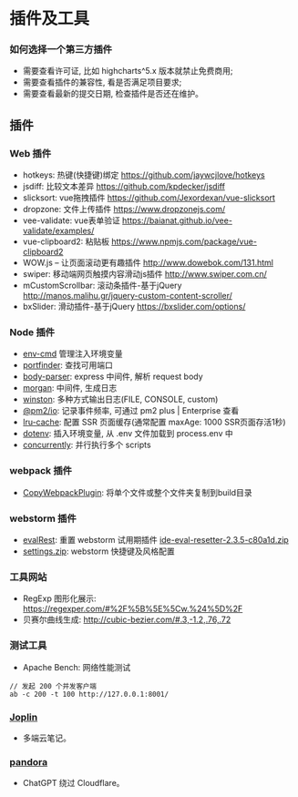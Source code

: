# 插件及工具
### 如何选择一个第三方插件
- 需要查看许可证, 比如 highcharts^5.x 版本就禁止免费商用;
- 需要查看插件的兼容性, 看是否满足项目要求;
- 需要查看最新的提交日期, 检查插件是否还在维护。

## 插件
### Web 插件
- hotkeys: 热键(快捷键)绑定 https://github.com/jaywcjlove/hotkeys
- jsdiff: 比较文本差异 https://github.com/kpdecker/jsdiff
- slicksort: vue拖拽插件 https://github.com/Jexordexan/vue-slicksort 
- dropzone: 文件上传插件 https://www.dropzonejs.com/
- vee-validate: vue表单验证 https://baianat.github.io/vee-validate/examples/
- vue-clipboard2: 粘贴板 https://www.npmjs.com/package/vue-clipboard2
- WOW.js – 让页面滚动更有趣插件 http://www.dowebok.com/131.html
- swiper: 移动端网页触摸内容滑动js插件 http://www.swiper.com.cn/
- mCustomScrollbar: 滚动条插件-基于jQuery
http://manos.malihu.gr/jquery-custom-content-scroller/
- bxSlider: 滑动插件-基于jQuery https://bxslider.com/options/

### Node 插件
- [env-cmd](https://github.com/toddbluhm/env-cmd) 管理注入环境变量
- [portfinder](https://www.npmjs.com/package/portfinder): 查找可用端口 
- [body-parser](https://github.com/expressjs/body-parser): express 中间件, 解析 request body 
- [morgan](https://github.com/expressjs/morgan): 中间件, 生成日志 
- [winston](https://github.com/winstonjs/winston): 多种方式输出日志(FILE, CONSOLE, custom) 
- [@pm2/io](https://github.com/keymetrics/pm2-io-apm): 记录事件频率, 可通过 pm2 plus | Enterprise 查看 
- [lru-cache](https://github.com/isaacs/node-lru-cache): 配置 SSR 页面缓存(通常配置 maxAge: 1000 SSR页面存活1秒) 
- [dotenv](https://github.com/motdotla/dotenv#readme): 插入环境变量, 从 .env 文件加载到 process.env 中
- [concurrently](https://github.com/open-cli-tools/concurrently#readme): 并行执行多个 scripts

### webpack 插件
- [CopyWebpackPlugin](https://www.webpackjs.com/plugins/copy-webpack-plugin/#root): 将单个文件或整个文件夹复制到build目录

### webstorm 插件
- [evalRest](https://youwu.today/blog/jetbrains-evaluate-reset/): 重置 webstorm 试用期插件 [ide-eval-resetter-2.3.5-c80a1d.zip](./webstorm/ide-eval-resetter-2.3.5-c80a1d.zip)
- [settings.zip](./webstorm/settings.zip): webstorm 快捷键及风格配置 

### 工具网站
- RegExp 图形化展示: https://regexper.com/#%2F%5B%5E%5Cw.%24%5D%2F
- 贝赛尔曲线生成: http://cubic-bezier.com/#.3,-1.2,.76,.72

### 测试工具
- Apache Bench: 网络性能测试
```
// 发起 200 个并发客户端
ab -c 200 -t 100 http://127.0.0.1:8001/
```

### [Joplin](https://joplinapp.org/)
- 多端云笔记。

### [pandora](https://github.com/pengzhile/pandora)
- ChatGPT 绕过 Cloudflare。

